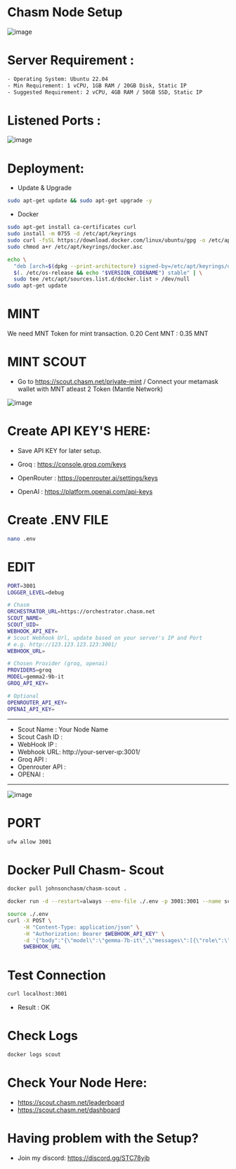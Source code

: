 # Chasm Node Setup
![image](https://github.com/user-attachments/assets/e9997d48-1190-4fd4-a74c-5d747873852e)

# Server Requirement : 
```bash
- Operating System: Ubuntu 22.04
- Min Requirement: 1 vCPU, 1GB RAM / 20GB Disk, Static IP
- Suggested Requirement: 2 vCPU, 4GB RAM / 50GB SSD, Static IP
```
# Listened Ports : 
![image](https://github.com/user-attachments/assets/96ba38ba-aa1c-4bb1-a280-3382b8b13987)

# Deployment:
- Update & Upgrade
```bash
sudo apt-get update && sudo apt-get upgrade -y
```
- Docker
```bash
sudo apt-get install ca-certificates curl
sudo install -m 0755 -d /etc/apt/keyrings
sudo curl -fsSL https://download.docker.com/linux/ubuntu/gpg -o /etc/apt/keyrings/docker.asc
sudo chmod a+r /etc/apt/keyrings/docker.asc

echo \
  "deb [arch=$(dpkg --print-architecture) signed-by=/etc/apt/keyrings/docker.asc] https://download.docker.com/linux/ubuntu \
  $(. /etc/os-release && echo "$VERSION_CODENAME") stable" | \
  sudo tee /etc/apt/sources.list.d/docker.list > /dev/null
sudo apt-get update
```

# MINT
We need MNT Token for mint transaction. 0.20 Cent MNT : 0.35 MNT

# MINT SCOUT 
- Go to https://scout.chasm.net/private-mint / Connect your metamask wallet with MNT atleast 2 Token (Mantle Network) 

![image](https://github.com/user-attachments/assets/290ad42f-03ce-450c-9962-b7b08a4920f1)

# Create API KEY'S HERE:
- Save API KEY for later setup. 

- Groq : https://console.groq.com/keys
- OpenRouter : https://openrouter.ai/settings/keys
- OpenAI : https://platform.openai.com/api-keys

# Create .ENV FILE
```bash
nano .env
```

# EDIT
```bash
PORT=3001
LOGGER_LEVEL=debug

# Chasm
ORCHESTRATOR_URL=https://orchestrator.chasm.net
SCOUT_NAME=
SCOUT_UID=
WEBHOOK_API_KEY=
# Scout Webhook Url, update based on your server's IP and Port
# e.g. http://123.123.123.123:3001/
WEBHOOK_URL=

# Chosen Provider (groq, openai)
PROVIDERS=groq
MODEL=gemma2-9b-it
GROQ_API_KEY=

# Optional
OPENROUTER_API_KEY=
OPENAI_API_KEY=
```
--------------------------------------------------
- Scout Name : Your Node Name 
- Scout Cash ID : 
- WebHook IP : 
- Webhook URL: http://your-server-ıp:3001/
- Groq API : 
- Openrouter API : 
- OPENAI : 
--------------------------------------------------
![image](https://github.com/user-attachments/assets/1c0349b4-09ae-4218-bbce-59fd849bd806)


# PORT
```bash
ufw allow 3001
```

# Docker Pull Chasm- Scout
```bash
docker pull johnsonchasm/chasm-scout .
```
```bash
docker run -d --restart=always --env-file ./.env -p 3001:3001 --name scout johnsonchasm/chasm-scout
```
```bash
source ./.env
curl -X POST \
     -H "Content-Type: application/json" \
     -H "Authorization: Bearer $WEBHOOK_API_KEY" \
     -d '{"body":"{\"model\":\"gemma-7b-it\",\"messages\":[{\"role\":\"system\",\"content\":\"You are a helpful assistant.\"}]}"}' \
     $WEBHOOK_URL
```

# Test Connection 
```bash
curl localhost:3001
```
- Result : OK

# Check Logs
```bash
docker logs scout
```

# Check Your Node Here: 
- https://scout.chasm.net/leaderboard
- https://scout.chasm.net/dashboard

# Having problem with the Setup?
- Join my discord: https://discord.gg/STC78yjb

